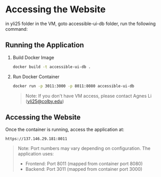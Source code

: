# Accessing the Website

in yli25 folder in the VM, goto accessible-ui-db folder, run the following command:
## Running the Application

1. Build Docker Image
   ```bash
   docker build -t accessible-ui-db .
   ```

2. Run Docker Container
   ```bash
   docker run -p 3011:3000 -p 8011:8080 accessible-ui-db
   ```
   > Note: If you don't have VM access, please contact Agnes Li (yli25@colby.edu)

## Accessing the Website
Once the container is running, access the application at:
```
https://137.146.29.181:8011
```
> Note: Port numbers may vary depending on configuration. The application uses:
> - Frontend: Port 8011 (mapped from container port 8080)
> - Backend: Port 3011 (mapped from container port 3000)
